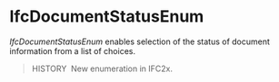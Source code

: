 IfcDocumentStatusEnum
=====================

_IfcDocumentStatusEnum_ enables selection of the status of document information from a list of choices.

> HISTORY&nbsp; New enumeration in IFC2x.
